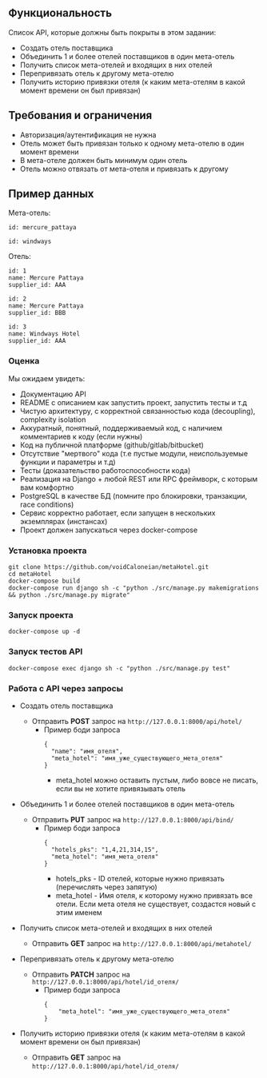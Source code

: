 ## Функциональность

Список API, которые должны быть покрыты в этом задании:

- Создать отель поставщика
- Объединить 1 и более отелей поставщиков в один мета-отель
- Получить список мета-отелей и входящих в них отелей
- Перепривязать отель к другому мета-отелю
- Получить историю привязки отеля (к каким мета-отелям в какой момент времени он был привязан)

## Требования и ограничения

- Авторизация/аутентификация не нужна
- Отель может быть привязан только к одному мета-отелю в один момент времени
- В мета-отеле должен быть минимум один отель
- Отель можно отвязать от мета-отеля и привязать к другому

## Пример данных

Мета-отель:

```
id: mercure_pattaya

id: windways
```

Отель:
```
id: 1
name: Mercure Pattaya
supplier_id: AAA

id: 2
name: Mercure Pattaya
supplier_id: BBB

id: 3
name: Windways Hotel
supplier_id: AAA
```

### Оценка
Мы ожидаем увидеть:

- Документацию API
- README с описанием как запустить проект, запустить тесты и т.д
- Чистую архитектуру, с корректной связанностью кода (decoupling), complexity isolation
- Аккуратный, понятный, поддерживаемый код, с наличием комментариев к коду (если нужны)
- Код на публичной платформе (github/gitlab/bitbucket)
- Отсутствие "мертвого" кода (т.е пустые модули, неиспользуемые функции и параметры и т.д)
- Тесты (доказательство работоспособности кода)
- Реализация на Django + любой REST или RPC фреймворк, с которым вам комфортно
- PostgreSQL в качестве БД (помните про блокировки, транзакции, race conditions)
- Сервис корректно работает, если запущен в нескольких экземплярах (инстансах)
- Проект должен запускаться через docker-compose

### Установка проекта

```code
git clone https://github.com/voidCaloneian/metaHotel.git
cd metaHotel
docker-compose build
docker-compose run django sh -c "python ./src/manage.py makemigrations && python ./src/manage.py migrate"
```

### Запуск проекта
```code
docker-compose up -d
```

### Запуск тестов API
```code
docker-compose exec django sh -c "python ./src/manage.py test"
```

### Работа с API через запросы
- Создать отель поставщика
  - Отправить **POST** запрос на ```http://127.0.0.1:8000/api/hotel/``` 
    - Пример боди запроса
      ```code
      {
        "name": "имя_отеля",
        "meta_hotel": "имя_уже_существующего_мета_отеля"  
      }
      ```
      - meta_hotel можно оставить пустым, либо вовсе не писать, если вы не хотите привязывать отель
- Объединить 1 и более отелей поставщиков в один мета-отель
  - Отправить **PUT** запрос на ```http://127.0.0.1:8000/api/bind/```
    - Пример боди запроса 
      ```code
      {
        "hotels_pks": "1,4,21,314,15",
        "meta_hotel": "имя_мета_отеля" 
      }
      ```
      - hotels_pks - ID отелей, которые нужно привязать (перечислять через запятую)
      - meta_hotel - Имя отеля, к которому нужно привязать все отели. Если мета отеля не существует, создастся новый с этим именем

- Получить список мета-отелей и входящих в них отелей
  - Отправить **GET** запрос на ```http://127.0.0.1:8000/api/metahotel/```

- Перепривязать отель к другому мета-отелю 
  - Отправить **PATCH** запрос на ```http://127.0.0.1:8000/api/hotel/id_отеля/```
    - Пример боди запроса 
      ```code
      {
          "meta_hotel": "имя_уже_существующего_мета_отеля"
      }
      ```
- Получить историю привязки отеля (к каким мета-отелям в какой момент времени он был привязан)
  - Отправить **GET** запрос на ```http://127.0.0.1:8000/api/hotel/id_отеля/```
